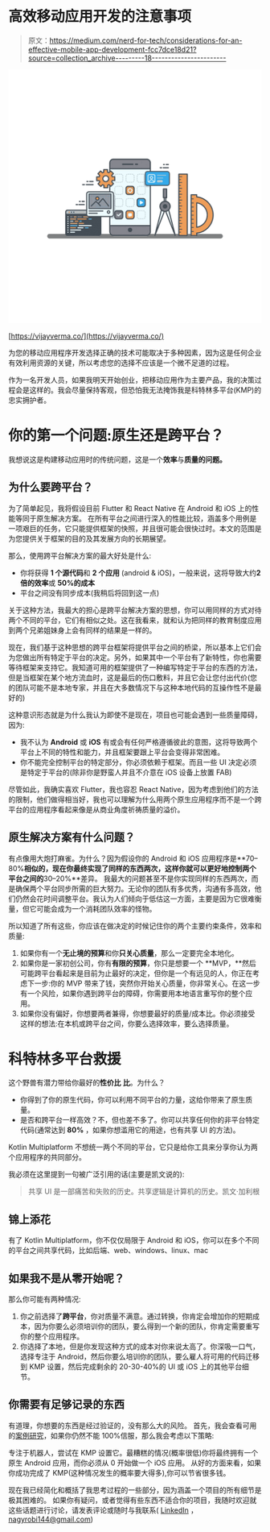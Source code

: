 # 高效移动应用开发的注意事项

> 原文：<https://medium.com/nerd-for-tech/considerations-for-an-effective-mobile-app-development-fcc7dce18d21?source=collection_archive---------18----------------------->

![](img/be80f2f04162836329e581ec69536be7.png)

[https://vijayverma.co/](https://vijayverma.co/)

为您的移动应用程序开发选择正确的技术可能取决于多种因素，因为这是任何企业有效利用资源的关键，所以考虑您的选择不应该是一个微不足道的过程。

作为一名开发人员，如果我明天开始创业，把移动应用作为主要产品，我的决策过程会是这样的。我会尽量保持客观，但恐怕我无法掩饰我是科特林多平台(KMP)的忠实拥护者。

# **你的第一个问题:原生还是跨平台？**

我想说这是构建移动应用时的传统问题，这是一个**效率**与**质量的问题。**

## **为什么要跨平台？**

为了简单起见，我将假设目前 Flutter 和 React Native 在 Android 和 iOS 上的性能等同于原生解决方案。
在所有平台之间进行深入的性能比较，涵盖多个用例是一项艰巨的任务，它只能提供框架的快照，并且很可能会很快过时。本文的范围是为您提供关于框架的目的及其发展方向的长期展望。

那么，使用跨平台解决方案的最大好处是什么:

*   你将获得 **1 个源代码**和 **2 个应用** (android & iOS)，一般来说，这将导致大约**2 倍的效率**或 **50%的成本**
*   平台之间没有同步成本(我稍后将回到这一点)

关于这种方法，我最大的担心是跨平台解决方案的思想，你可以用同样的方式对待两个不同的平台，它们有相似之处。这在我看来，就和认为把同样的教育制度应用到两个兄弟姐妹身上会有同样的结果是一样的。

现在，我们基于这种思想的跨平台框架将提供平台之间的桥梁，所以基本上它们会为您做出所有特定于平台的决定。另外，如果其中一个平台有了新特性，你也需要等待框架来支持它。我知道可用的框架提供了一种编写特定于平台的东西的方法，但是当框架在某个地方流血时，这是最后的伤口敷料，并且它会让您付出代价(您的团队可能不是本地专家，并且在大多数情况下与这种本地代码的互操作性不是最好的)

这种意识形态就是为什么我认为即使不是现在，项目也可能会遇到一些质量障碍，因为:

*   我不认为 **Android** 或 **iOS** 有或会有任何严格遵循彼此的意图，这将导致两个平台上不同的特性和能力，并且框架要跟上平台会变得非常困难。
*   你不能完全控制平台的特定部分，你必须依赖于框架。而且一些 UI 决定必须是特定于平台的(除非你是野蛮人并且不介意在 iOS 设备上放置 FAB)

尽管如此，我确实喜欢 Flutter，我也容忍 React Native，因为考虑到他们的方法的限制，他们做得相当好，我也可以理解为什么用两个原生应用程序而不是一个跨平台的应用程序看起来像是从商业角度祈祷质量的溢价。

## 原生解决方案有什么问题？

有点像用大炮打麻雀。为什么？因为假设你的 Android 和 iOS 应用程序是**70–80%**相似的，现在你最终实现了同样的东西两次，这样你就可以更好地控制两个平台之间的**30–20%**差异。
我最大的问题甚至不是你实现同样的东西两次，而是确保两个平台同步所需的巨大努力。无论你的团队有多优秀，沟通有多高效，他们仍然会花时间调整平台。我认为人们倾向于低估这一方面，主要是因为它很难衡量，但它可能会成为一个消耗团队效率的怪物。

所以知道了所有这些，你应该在做决定的时候记住你的两个主要约束条件，效率和质量:

1.  如果你有一个**无止境的预算**和你**只关心质量**，那么一定要完全本地化。
2.  如果你是一家初创公司，你有**有限的预算**，你只是想要一个 **MVP，**然后可能跨平台看起来是目前为止最好的决定，但你是一个有远见的人，你正在考虑下一步:你的 MVP 带来了钱，突然你开始关心质量，你非常关心。在这一步有一个风险，如果你遇到跨平台的障碍，你需要用本地语言重写你的整个应用。
3.  如果你没有偏好，你想要两者兼得，你想要最好的质量/成本比。你必须接受这样的想法:在本机或跨平台之间，你要么选择效率，要么选择质量。

# 科特林多平台救援

这个野兽有潜力带给你最好的**性价比** **比**。为什么？

*   你得到了你的原生代码，你可以利用不同平台的力量，这给你带来了原生质量。
*   是否和跨平台一样高效？不，但也差不多了。你可以共享任何你的非平台特定代码(通常达到 **80%** ，如果你想滥用它的用途，也有共享 UI 的方法)。

Kotlin Multiplatform 不想统一两个不同的平台，它只是给你工具来分享你认为两个应用程序的共同部分。

我必须在这里提到一句被广泛引用的话(主要是凯文说的):

> 共享 UI 是一部痛苦和失败的历史。共享逻辑是计算机的历史。凯文·加利根

## 锦上添花

有了 Kotlin Multiplatform，你不仅仅局限于 Android 和 iOS，你可以在多个不同的平台之间共享代码，比如后端、web、windows、linux、mac

## 如果我不是从零开始呢？

那么你可能有两种情况:

1.  你之前选择了**跨平台**，你对质量不满意。通过转换，你肯定会增加你的短期成本，因为你要么必须培训你的团队，要么得到一个新的团队，你肯定需要重写你的整个应用程序。
2.  你选择了本地，但是你发现这种方式的成本对你来说太高了。你深吸一口气，选择专注于 Android，然后你要么培训你的团队，要么雇人将可用的代码迁移到 KMP 设置，然后完成剩余的 20-30-40%的 UI 或 iOS 上的其他平台细节。

## 你需要有足够记录的东西

有道理，你想要的东西是经过验证的，没有那么大的风险。
首先，我会查看可用的[案例研究](https://kotlinlang.org/lp/mobile/case-studies/)，如果你仍然不能 100%信服，那么我会考虑以下策略:

专注于机器人，尝试在 KMP 设置它。最糟糕的情况(概率很低)你将最终拥有一个原生 Android 应用，而你必须从 0 开始做一个 iOS 应用。
从好的方面来看，如果你成功完成了 KMP(这种情况发生的概率要大得多),你可以节省很多钱。

现在我已经简化和概括了我思考过程的一些部分，因为涵盖一个项目的所有细节是极其困难的。
如果你有疑问，或者觉得有些东西不适合你的项目，我随时欢迎就这些话题进行讨论，请发表评论或随时与我联系( [LinkedIn](http://www.linkedin.com/in/róbert-nagy-037a96b6/) ，nagyrobi144@gmail.com)